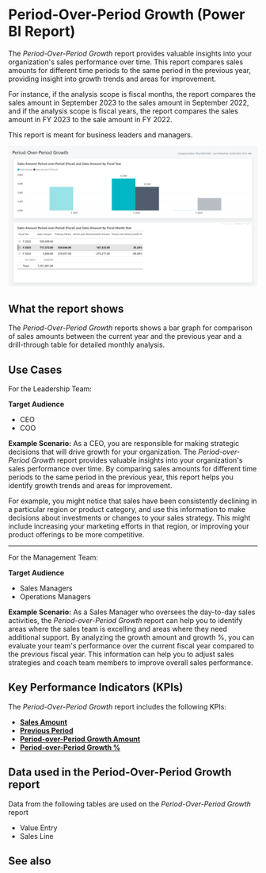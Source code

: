 # Period-Over-Period Growth (Power BI Report)

The _Period-Over-Period Growth_ report provides valuable insights into your organization's sales performance over time. This report compares sales amounts for different time periods to the same period in the previous year, providing insight into growth trends and areas for improvement.

For instance, if the analysis scope is fiscal months, the report compares the sales amount in September 2023 to the sales amount in September 2022, and if the analysis scope is fiscal years, the report compares the sales amount in FY 2023 to the sale amount in FY 2022.

This report is meant for business leaders and managers.

![Sales Period-Over-Period Growth screenshot](/business-central/media/sales/sales-period-over-period-growth.png "Sales Period-Over-Period Growth - Screenshot")

## What the report shows

The *Period-Over-Period Growth* reports shows a bar graph for comparison of sales amounts between the current year and the previous year and a drill-through table for detailed monthly analysis.


## Use Cases

For the Leadership Team: 

**Target Audience**

- CEO
- COO


**Example Scenario:** As a CEO, you are responsible for making strategic decisions that will drive growth for your organization. The _Period-over-Period Growth_ report provides valuable insights into your organization's sales performance over time. By comparing sales amounts for different time periods to the same period in the previous year, this report helps you identify growth trends and areas for improvement.

For example, you might notice that sales have been consistently declining in a particular region or product category, and use this information to make decisions about investments or changes to your sales strategy. This might include increasing your marketing efforts in that region, or improving your product offerings to be more competitive.

---

For the Management Team:

**Target Audience**

- Sales Managers
- Operations Managers

**Example Scenario:** As a Sales Manager who oversees the day-to-day sales activities, the _Period-over-Period Growth_ report can help you to identify areas where the sales team is excelling and areas where they need additional support. By analyzing the growth amount and growth %, you can evaluate your team's performance over the current fiscal year compared to the previous fiscal year. This information can help you to adjust sales strategies and coach team members to improve overall sales performance.

## Key Performance Indicators (KPIs)

The _Period-Over-Period Growth_ report includes the following KPIs:

- [**Sales Amount**](sales-kpi.md#sales-amount)
- [**Previous Period**](sales-kpi.md#sales-amount-pp-fiscal)
- [**Period-over-Period Growth Amount**](sales-kpi.md#sales-amount-pop-fiscal)
- [**Period-over-Period Growth %**](sales-kpi.md#sales-amount-pop--fiscal)

## Data used in the Period-Over-Period Growth report

Data from the following tables are used on the *Period-Over-Period Growth* report
- Value Entry
- Sales Line


## See also
